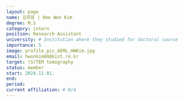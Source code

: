 ```yaml
---
layout: page
name: 김희원 | Hee Won Kim
degree: M.S
category: intern
position: Research Assistant
university: # Institution where they studied for doctoral course
importance: 5
image: profile_pic_AEML_HWKim.jpg
email: hwonkim68@kist.re.kr
target: (S)TEM tomography
status: member
start: 2024.11.01.
end:
period:
current affiliation: # N/A 
---
```

